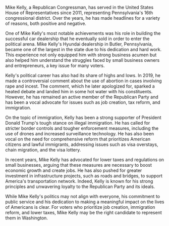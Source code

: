 Mike Kelly, a Republican Congressman, has served in the United States House of Representatives since 2011, representing Pennsylvania's 16th congressional district. Over the years, he has made headlines for a variety of reasons, both positive and negative.

One of Mike Kelly's most notable achievements was his role in building the successful car dealership that he eventually sold in order to enter the political arena. Mike Kelly's Hyundai dealership in Butler, Pennsylvania, became one of the largest in the state due to his dedication and hard work. This experience not only equipped him with strong business acumen but also helped him understand the struggles faced by small business owners and entrepreneurs, a key issue for many voters.

Kelly's political career has also had its share of highs and lows. In 2019, he made a controversial comment about the use of abortion in cases involving rape and incest. The comment, which he later apologized for, sparked a heated debate and landed him in some hot water with his constituents. However, he has remained an active member of the Republican Party and has been a vocal advocate for issues such as job creation, tax reform, and immigration.

On the topic of immigration, Kelly has been a strong supporter of President Donald Trump's tough stance on illegal immigration. He has called for stricter border controls and tougher enforcement measures, including the use of drones and increased surveillance technology. He has also been vocal on the need for comprehensive reform that prioritizes American citizens and lawful immigrants, addressing issues such as visa overstays, chain migration, and the visa lottery.

In recent years, Mike Kelly has advocated for lower taxes and regulations on small businesses, arguing that these measures are necessary to boost economic growth and create jobs. He has also pushed for greater investment in infrastructure projects, such as roads and bridges, to support America's transportation network. Indeed, Kelly is known for his strong principles and unwavering loyalty to the Republican Party and its ideals.

While Mike Kelly's politics may not align with everyone, his commitment to public service and his dedication to making a meaningful impact on the lives of Americans is clear. For voters who prioritize job creation, immigration reform, and lower taxes, Mike Kelly may be the right candidate to represent them in Washington.
